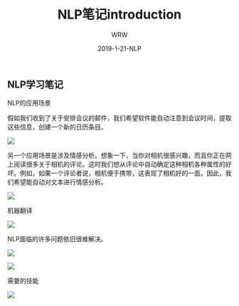 ﻿---
layout:     post
title:      NLP笔记introduction
subtitle:   
date:       2019-1-21-NLP
author:     WRW
header-img: img/post-bg-cook.jpg
catalog: true
tags:
    - NLP
---


## NLP学习笔记

NLP的应用场景

假如我们收到了关于安排会议的邮件，我们希望软件能自动注意到会议时间，提取这些信息，创建一个新的日历条目。

![](https://ObliviousToZero.github.io/img/2019-1-21-NLP笔记introduction/1.png)

另一个应用场景是涉及情感分析。想象一下，当你对相机很感兴趣，而且你正在网上阅读很多关于相机的评论。这时我们想从评论中自动确定这种相机各种属性的好坏。例如，如果一个评论者说，相机便于携带，这表现了相机好的一面。因此，我们希望能自动对文本进行情感分析。

![](https://ObliviousToZero.github.io/img/2019-1-21-NLP笔记introduction/2.png)

机器翻译

![](https://ObliviousToZero.github.io/img/2019-1-21-NLP笔记introduction/3.png)

NLP面临的许多问题依旧很难解决。

![](https://ObliviousToZero.github.io/img/2019-1-21-NLP笔记introduction/4.png)

![](https://ObliviousToZero.github.io/img/2019-1-21-NLP笔记introduction/5.png)

需要的技能

![](https://ObliviousToZero.github.io/img/2019-1-21-NLP笔记introduction/6.png)
